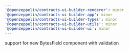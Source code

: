 ```yaml
---
'@openzeppelin/contracts-ui-builder-renderer': minor
'@openzeppelin/contracts-ui-builder-app': minor
'@openzeppelin/contracts-ui-builder-types': minor
'@openzeppelin/contracts-ui-builder-utils': minor
'@openzeppelin/contracts-ui-builder-ui': minor
---
```


support for new BytesField component with validation
